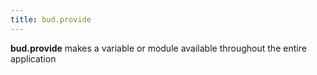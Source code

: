 ```yaml
---
title: bud.provide
---
```


**bud.provide** makes a variable or module available throughout the entire application
